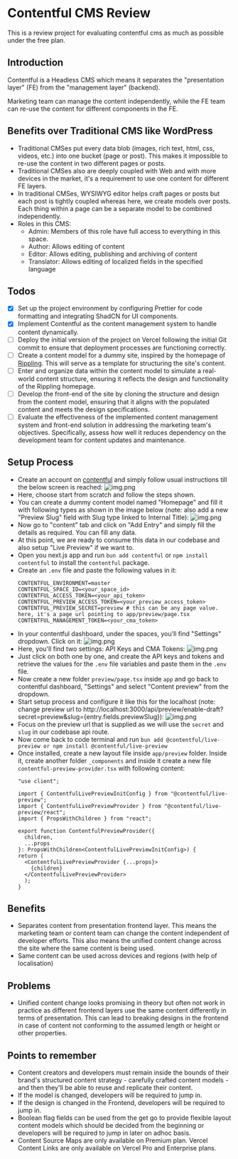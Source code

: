 # Contentful CMS Review

This is a review project for evaluating contentful cms as much as possible under the free plan.

## Introduction

Contentful is a Headless CMS which means it separates the "presentation layer" (FE) from the "management layer" (backend).

Marketing team can manage the content independently, while the FE team can re-use the content for different components in the FE.

## Benefits over Traditional CMS like WordPress

- Traditional CMSes put every data blob (images, rich text, html, css, videos, etc.) into one bucket (page or post). This makes it impossible to re-use the content in two different pages or posts.
- Traditional CMSes also are deeply coupled with Web and with more devices in the market, it's a requirement to use one content for different FE layers.
- In traditional CMSes, WYSIWYG editor helps craft pages or posts but each post is tightly coupled whereas here, we create models over posts. Each thing within a page can be a separate model to be combined independently.
- Roles in this CMS:
  - Admin: Members of this role have full access to everything in this space.
  - Author: Allows editing of content
  - Editor: Allows editing, publishing and archiving of content
  - Translator: Allows editing of localized fields in the specified language

## Todos

- [x] Set up the project environment by configuring Prettier for code formatting and integrating ShadCN for UI components.
- [x] Implement Contentful as the content management system to handle content dynamically.
- [ ] Deploy the initial version of the project on Vercel following the initial Git commit to ensure that deployment processes are functioning correctly.
- [ ] Create a content model for a dummy site, inspired by the homepage of [Rippling](https://rippling.com). This will serve as a template for structuring the site's content.
- [ ] Enter and organize data within the content model to simulate a real-world content structure, ensuring it reflects the design and functionality of the Rippling homepage.
- [ ] Develop the front-end of the site by cloning the structure and design from the content model, ensuring that it aligns with the populated content and meets the design specifications.
- [ ] Evaluate the effectiveness of the implemented content management system and front-end solution in addressing the marketing team's objectives. Specifically, assess how well it reduces dependency on the development team for content updates and maintenance.

## Setup Process

- Create an account on [contentful](https://contentful.com) and simply follow usual instructions till the below screen is reached:
  ![img.png](readme/start.png)
- Here, choose start from scratch and follow the steps shown.
- You can create a dummy content model named "Homepage" and fill it with following types as shown in the image below (note: also add a new "Preview Slug" field with Slug type linked to Internal Title):
  ![img.png](readme/content-model.png)
- Now go to "content" tab and click on "Add Entry" and simply fill the details as required. You can fill any data.
- At this point, we are ready to consume this data in our codebase and also setup "Live Preview" if we want to.
- Open you next.js app and run `bun add contentful` or `npm install contentful` to install the `contentful` package.
- Create an `.env` file and paste the following values in it:
  ```.dotenv
  CONTENTFUL_ENVIRONMENT=master
  CONTENTFUL_SPACE_ID=<your_space_id>
  CONTENTFUL_ACCESS_TOKEN=<your_api_token>
  CONTENTFUL_PREVIEW_ACCESS_TOKEN=<your_preview_access_token>
  CONTENTFUL_PREVIEW_SECRET=preview # this can be any page value. here, it's a page url pointing to app/preview/page.tsx
  CONTENTFUL_MANAGEMENT_TOKEN=<your_cma_token>
  ```
- In your contentful dashboard, under the spaces, you'll find "Settings" dropdown. Click on it:
  ![img.png](readme/settings.png)
- Here, you'll find two settings: API Keys and CMA Tokens:
  ![img.png](readme/tokens.png)
- Just click on both one by one, and create the API keys and tokens and retrieve the values for the `.env` file variables and paste them in the `.env` file.
- Now create a new folder `preview/page.tsx` inside `app` and go back to contentful dashboard, "Settings" and select "Content preview" from the dropdown.
- Start setup process and configure it like this for the localhost (note: change preview url to http://localhost:3000/api/preview/enable-draft?secret=preview&slug={entry.fields.previewSlug}):
  ![img.png](readme/preview.png)
- Focus on the preview url that is supplied as we will use the `secret` and `slug` in our codebase api route.
- Now come back to code terminal and run `bun add @contentful/live-preview or npm install @contentful/live-preview`
- Once installed, create a new layout file inside `app/preview` folder. Inside it, create another folder `_components` and inside it create a new file `contentful-preview-provider.tsx` with following content:
  ```tsx
  "use client";
  
  import { ContentfulLivePreviewInitConfig } from "@contentful/live-preview";
  import { ContentfulLivePreviewProvider } from "@contentful/live-preview/react";
  import { PropsWithChildren } from "react";
  
  export function ContentfulPreviewProvider({
    children,
    ...props
  }: PropsWithChildren<ContentfulLivePreviewInitConfig>) {
  return (
    <ContentfulLivePreviewProvider {...props}>
      {children}
    </ContentfulLivePreviewProvider>
    );
  }
  ```

## Benefits
- Separates content from presentation frontend layer. This means the marketing team or content team can change the content independent of developer efforts. This also means the unified content change across the site where the same content is being used.
- Same content can be used across devices and regions (with help of localisation)

## Problems
- Unified content change looks promising in theory but often not work in practice as different frontend layers use the same content differently in terms of presentation. This can lead to breaking designs in the frontend in case of content not conforming to the assumed length or height or other properties.

## Points to remember
- Content creators and developers must remain inside the bounds of their brand's structured content strategy - carefully crafted content models - and then they'll be able to reuse and replicate their content. 
- If the model is changed, developers will be required to jump in. 
- If the design is changed in the Frontend, developers will be required to jump in.
- Boolean flag fields can be used from the get go to provide flexible layout content models which should be decided from the beginning or developers will be required to jump in later on adhoc basis.
- Content Source Maps are only available on Premium plan. Vercel Content Links are only available on Vercel Pro and Enterprise plans.